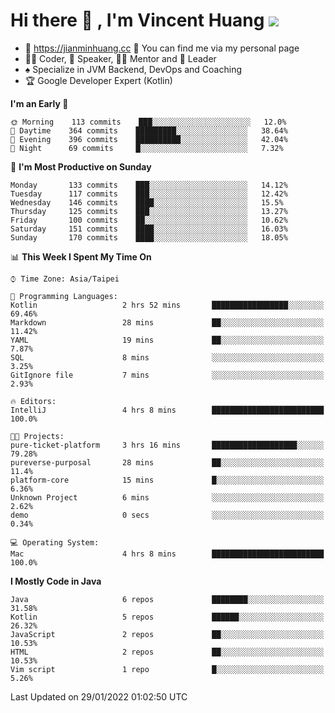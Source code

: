 # Hi there 👋 , I'm Vincent Huang ![](https://komarev.com/ghpvc/?username=Jian-Min-Huang)
- 💎 https://jianminhuang.cc 🙋 You can find me via my personal page
- 👨‍💻 Coder, 🎤 Speaker, 👨‍🏫 Mentor and 🚀 Leader
- ♠️ Specialize in JVM Backend, DevOps and Coaching
- 🏆 Google Developer Expert (Kotlin)

<!--START_SECTION:waka-->
**I'm an Early 🐤** 

```text
🌞 Morning    113 commits    ███░░░░░░░░░░░░░░░░░░░░░░   12.0% 
🌆 Daytime    364 commits    █████████░░░░░░░░░░░░░░░░   38.64% 
🌃 Evening    396 commits    ██████████░░░░░░░░░░░░░░░   42.04% 
🌙 Night      69 commits     █░░░░░░░░░░░░░░░░░░░░░░░░   7.32%

```
📅 **I'm Most Productive on Sunday** 

```text
Monday       133 commits    ███░░░░░░░░░░░░░░░░░░░░░░   14.12% 
Tuesday      117 commits    ███░░░░░░░░░░░░░░░░░░░░░░   12.42% 
Wednesday    146 commits    ████░░░░░░░░░░░░░░░░░░░░░   15.5% 
Thursday     125 commits    ███░░░░░░░░░░░░░░░░░░░░░░   13.27% 
Friday       100 commits    ██░░░░░░░░░░░░░░░░░░░░░░░   10.62% 
Saturday     151 commits    ████░░░░░░░░░░░░░░░░░░░░░   16.03% 
Sunday       170 commits    ████░░░░░░░░░░░░░░░░░░░░░   18.05%

```


📊 **This Week I Spent My Time On** 

```text
⌚︎ Time Zone: Asia/Taipei

💬 Programming Languages: 
Kotlin                   2 hrs 52 mins       █████████████████░░░░░░░░   69.46% 
Markdown                 28 mins             ██░░░░░░░░░░░░░░░░░░░░░░░   11.42% 
YAML                     19 mins             ██░░░░░░░░░░░░░░░░░░░░░░░   7.87% 
SQL                      8 mins              ░░░░░░░░░░░░░░░░░░░░░░░░░   3.25% 
GitIgnore file           7 mins              ░░░░░░░░░░░░░░░░░░░░░░░░░   2.93%

🔥 Editors: 
IntelliJ                 4 hrs 8 mins        █████████████████████████   100.0%

🐱‍💻 Projects: 
pure-ticket-platform     3 hrs 16 mins       ███████████████████░░░░░░   79.28% 
pureverse-purposal       28 mins             ██░░░░░░░░░░░░░░░░░░░░░░░   11.4% 
platform-core            15 mins             █░░░░░░░░░░░░░░░░░░░░░░░░   6.36% 
Unknown Project          6 mins              ░░░░░░░░░░░░░░░░░░░░░░░░░   2.62% 
demo                     0 secs              ░░░░░░░░░░░░░░░░░░░░░░░░░   0.34%

💻 Operating System: 
Mac                      4 hrs 8 mins        █████████████████████████   100.0%

```

**I Mostly Code in Java** 

```text
Java                     6 repos             ████████░░░░░░░░░░░░░░░░░   31.58% 
Kotlin                   5 repos             ██████░░░░░░░░░░░░░░░░░░░   26.32% 
JavaScript               2 repos             ██░░░░░░░░░░░░░░░░░░░░░░░   10.53% 
HTML                     2 repos             ██░░░░░░░░░░░░░░░░░░░░░░░   10.53% 
Vim script               1 repo              █░░░░░░░░░░░░░░░░░░░░░░░░   5.26%

```



 Last Updated on 29/01/2022 01:02:50 UTC
<!--END_SECTION:waka-->

